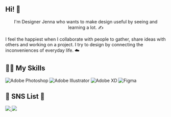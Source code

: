 <!--
![header](https://capsule-render.vercel.app/api?type=cylinder&color=AFADE7&height=30&section=header&text=Nice%20to%20Meet%20you!&fontSize=16&fontColor=ffffff)
-->

## Hi! 🙌
<p align="center">
  I'm Designer Jenna who wants to make design useful by seeing and learning a lot. ✍️

I feel the happiest when I collaborate with people to gather, share ideas with others and working on a project. I try to design by connecting the inconveniences of everyday life. ☁️
</p>

## 👩‍💻 My Skills
  <img alt="Adobe Photoshop" img src="https://img.shields.io/badge/Adobe Photoshop-31A8FF?style=for-the-badge&logo=Adobe Photoshop&logoColor=ffffff"> <img alt="Adobe Illustrator" img src="https://img.shields.io/badge/Adobe Illustrator-FF9A00?style=for-the-badge&logo=Adobe Illustrator&logoColor=ffffff"> <img alt="Adobe XD" img src="https://img.shields.io/badge/Adobe XD-FF61F6?style=for-the-badge&logo=Adobe XD&logoColor=ffffff"> <img alt="Figma" img src="https://img.shields.io/badge/Figma-F24E1E?style=for-the-badge&logo=Figma&logoColor=ffffff">

## 🤍 SNS List 🤍
<a href="https://www.instagram.com/reenactheory/"/>
  <img src="https://img.shields.io/badge/Instagram-E4405F?style=for-the-badge&logo=Instagram&logoColor=ffffff">
</a>
 
<a href="https://www.facebook.com/profile.php?id=100009724689944"/>
  <img src="https://img.shields.io/badge/Facebook-1877F2?style=for-the-badge&logo=Facebook&logoColor=ffffff">
</a>
<!--
**reenactheory/reenactheory** is a ✨ _special_ ✨ repository because its `README.md` (this file) appears on your GitHub profile.

Here are some ideas to get you started:

- 🔭 I’m currently working on ...
- 🌱 I’m currently learning ...
- 👯 I’m looking to collaborate on ...
- 🤔 I’m looking for help with ...
- 💬 Ask me about ...
- 📫 How to reach me: ...
- 😄 Pronouns: ...
- ⚡ Fun fact: ...
-->
